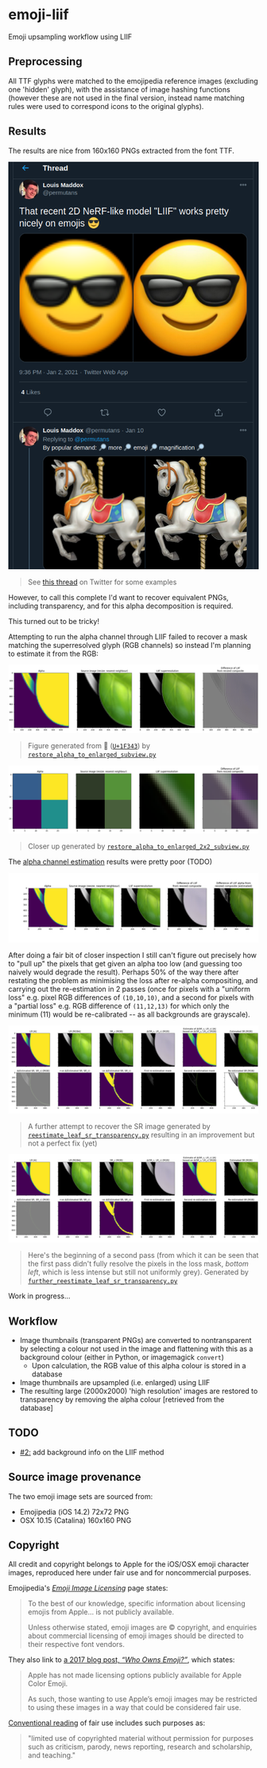 # emoji-liif

Emoji upsampling workflow using LIIF

## Preprocessing

All TTF glyphs were matched to the emojipedia reference images (excluding one 'hidden' glyph),
with the assistance of image hashing functions (however these are not used in the final version,
instead name matching rules were used to correspond icons to the original glyphs).

## Results

The results are nice from 160x160 PNGs extracted from the font TTF.

![](emoji-liif-twitter-thread.png)

> See [this thread](https://twitter.com/permutans/status/1345484017609691136) on Twitter for some examples

However, to call this complete I'd want to recover equivalent PNGs, including transparency,
and for this alpha decomposition is required.

This turned out to be tricky!

Attempting to run the alpha channel through LIIF failed to recover a mask matching the
superresolved glyph (RGB channels) so instead I'm planning to estimate it from the RGB:

![](alpha_composite_comparison.png)

> Figure generated from 🍃 ([`U+1F343`](osx/catalina/glyph-u1F343.png))
> by [`restore_alpha_to_enlarged_subview.py`](restore_alpha_to_enlarged_subview.py)

![](alpha_composite_comparison_2x2.png)

> Closer up generated by [`restore_alpha_to_enlarged_2x2_subview.py`](restore_alpha_to_enlarged_2x2_subview.py)

The [alpha channel estimation](Bad_SR_transparency_estimate.ipynb) results were pretty poor (TODO)

![](nb/SR_transparency_estimate.png)

After doing a fair bit of closer inspection I still can't figure out precisely how to "pull up" the
pixels that get given an alpha too low (and guessing too naively would degrade the result).
Perhaps 50% of the way there after restating the problem as minimising the loss after re-alpha compositing,
and carrying out the re-estimation in 2 passes (once for pixels with a "uniform loss" e.g. pixel RGB
differences of `(10,10,10)`, and a second for pixels with a "partial loss" e.g. RGB difference of
`(11,12,13)` for which only the minimum (11) would be re-calibrated -- as all backgrounds are
grayscale).

![](SR_RGBA_reconstruction_comparison.png)

> A further attempt to recover the SR image generated by [`reestimate_leaf_sr_transparency.py`](reestimate_leaf_sr_transparency.py)
> resulting in an improvement but not a perfect fix (yet)

![](SR_RGBA_further_reconstruction_comparison.png)

> Here's the beginning of a second pass (from which it can be seen that the first pass didn't fully
> resolve the pixels in the loss mask, _bottom left_, which is less intense but still not uniformly grey).
> Generated by [`further_reestimate_leaf_sr_transparency.py`](further_reestimate_leaf_sr_transparency.py)

Work in progress...

## Workflow

- Image thumbnails (transparent PNGs) are converted to nontransparent by selecting a colour not used
  in the image and flattening with this as a background colour (either in Python, or imagemagick `convert`)
  - Upon calculation, the RGB value of this alpha colour is stored in a database
- Image thumbnails are upsampled (i.e. enlarged) using LIIF
- The resulting large (2000x2000) 'high resolution' images are restored to transparency by removing
  the alpha colour [retrieved from the database]

## TODO

- [#2:](https://github.com/lmmx/emoji-liif/issues/2) add background info on the LIIF method

## Source image provenance

The two emoji image sets are sourced from:

- Emojipedia (iOS 14.2) 72x72 PNG
- OSX 10.15 (Catalina) 160x160 PNG

## Copyright

All credit and copyright belongs to Apple for the iOS/OSX emoji character images, reproduced here
under fair use and for noncommercial purposes.

Emojipedia's _[Emoji Image Licensing](https://emojipedia.org/licensing/)_ page states:

> To the best of our knowledge, specific information about licensing emojis from Apple... is not publicly available.
> 
> Unless otherwise stated, emoji images are © copyright, and enquiries about commercial
> licensing of emoji images should be directed to their respective font vendors.

They also link to [a 2017 blog post, _“Who Owns Emoji?”_](https://blog.emojipedia.org/who-owns-emoji/), which states:

> Apple has not made licensing options publicly available for Apple Color Emoji.
> 
> As such, those wanting to use Apple’s emoji images may be restricted to using these images in a way
> that could be considered fair use.

[Conventional reading](https://guides.nyu.edu/fairuse) of fair use includes such purposes as:

> "limited use of copyrighted material without permission for purposes such as criticism,
> parody, news reporting, research and scholarship, and teaching."

